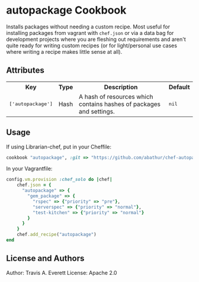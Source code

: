 autopackage Cookbook
====================
Installs packages without needing a custom recipe. Most useful for installing packages from vagrant with `chef.json` or via a data bag for development projects where you are fleshing out requirements and aren't quite ready for writing custom recipes (or for light/personal use cases where writing a recipe makes little sense at all).

Attributes
----------
<table>
  <tr>
    <th>Key</th>
    <th>Type</th>
    <th>Description</th>
    <th>Default</th>
  </tr>
  <tr>
    <td><tt>['autopackage']</tt></td>
    <td>Hash</td>
    <td>A hash of resources which contains hashes of packages and settings.</td>
    <td><tt>nil</tt></td>
  </tr>
</table>

Usage
-----
If using Librarian-chef, put in your Cheffile:

```ruby
cookbook "autopackage", :git => "https://github.com/abathur/chef-autopackage.git"
```

In your Vagrantfile:

```ruby
config.vm.provision :chef_solo do |chef|
    chef.json = {
      "autopackage" => {
        "gem_package" => {
          "rspec" => {"priority" => "pre"},
          "serverspec" => {"priority" => "normal"},
          "test-kitchen" => {"priority" => "normal"}
        }
      }
    }
    chef.add_recipe("autopackage")
end
```


License and Authors
-------------------
Author: Travis A. Everett
License: Apache 2.0
